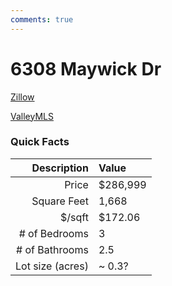 ```yaml
---
comments: true
---
```


# 6308 Maywick Dr

[Zillow](https://www.zillow.com/homes/6308-Maywick-Dr-Huntsville,-AL-35810)

[ValleyMLS](https://www.valleymls.com/homes-for-sale/6308-Maywick-Drive-Huntsville-AL-35810-360259911)

### Quick Facts

| Description       | Value |
| ----------------: | :---- |
| Price             | $286,999 |
| Square Feet       | 1,668 |
| $/sqft            | $172.06 |
| # of Bedrooms     | 3 |
| # of Bathrooms    | 2.5 |
| Lot size (acres)  | ~ 0.3? |